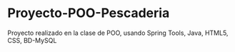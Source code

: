 # Proyecto-POO-Pescaderia
Proyecto realizado en la clase de POO, usando Spring Tools, Java, HTML5, CSS, BD-MySQL

